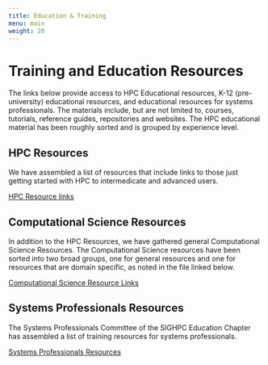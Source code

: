 ```yaml
---
title: Education & Training
menu: main
weight: 20
---
```


# Training and Education Resources

The links below provide access to HPC Educational resources, K-12 (pre-university) educational resources, and educational resources for systems professionals. 
The materials include, but are not limited to, courses, tutorials, reference guides, repositories and websites. The HPC educational material has been roughly sorted and is grouped by experience level.

## HPC Resources

We have assembled a list of resources that include links to those just getting started with HPC to intermedicate and advanced users.

[HPC Resource links](./hpcresources)

## Computational Science Resources

In addition to the HPC Resources, we have gathered 
general Computational Science Resources. The Computational Science resources have been sorted into two broad groups, one for general resources and one for resources that are domain specific, as noted in the file linked below.

[Computational Science Resource Links](./compsciresources)

## Systems Professionals Resources

The Systems Professionals Committee of the SIGHPC Education Chapter has assembled a list of training resources for systems professionals.

[Systems Professionals Resources](./systems)




